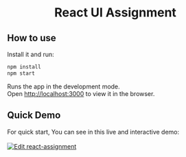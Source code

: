 <h1 align="center">React UI Assignment</h1>

## How to use

Install it and run:

```sh
npm install
npm start
```

Runs the app in the development mode.<br>
Open [http://localhost:3000](http://localhost:3000) to view it in the browser.

## Quick Demo

For quick start, You can see in this live and interactive demo: <br><br>
[![Edit react-assignment](https://codesandbox.io/static/img/play-codesandbox.svg)](https://codesandbox.io/s/github/tamils360/reactUI/tree/master/?view=preview)
